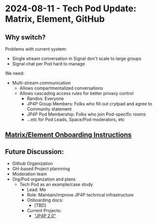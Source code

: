# 2024-08-11 - Tech Pod Update: Matrix, Element, GitHub


## Why switch? 
Problems with current system: 

- Single stream conversation in Signal don't scale to large groups
- Signal chat per Pod hard to manage


We need: 

- Multi-stream communication 
  - Allows compartmentalized conversations
  - Allows cascading access rules for better privacy control
    - Randos: Everyone
    - JP4P Group Members: Folks who fill out crytpad and agree to Community statement
    - JP4P Pod Membership: Folks who join Pod-specific rooms
    - ...etc for Pod Leads, Space/Pod moderators, etc

## [Matrix/Element Onboarding Instructions](/docs/onboarding/how-to-access-jp4p-matrix-element-space.md)


## Future Discussion: 
- Github Organization
- GH-based Project plannning
- Moderation team
- Org/Pod organzation and plans
  - Tech Pod as an example/case study
    - Lead: Me
    - Role: Maintain/improve JP4P technical infrastructure
    - Onboarding docs:
      -  [TBD]
    - Current Projects:
      -  ["JP4P 2.0"](https://github.com/jpforpalestine/jpforpalestine/milestone/1)
  




